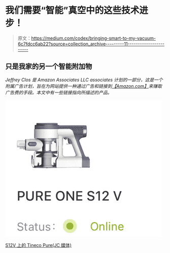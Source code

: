 # 我们需要“智能”真空中的这些技术进步！

> 原文：<https://medium.com/codex/bringing-smart-to-my-vacuum-6c7fdcc6ab22?source=collection_archive---------11----------------------->

## 只是我家的另一个智能附加物

*Jeffrey Clos 是 Amazon Associates LLC associates 计划的一部分，这是一个附属广告计划，旨在为网站提供一种通过广告和链接到*[*【Amazon.com】*](http://amazon.com/)*来赚取广告费的手段。本文中有一些链接指向所描述的产品。*

![](img/c8b0ae70576d97cf9593f2ee758294f5.png)

[S12V 上的 Tineco Pure(JC 媒体)](https://amzn.to/3KEqv9Z)